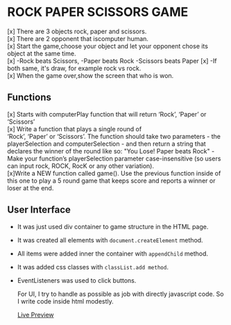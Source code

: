 # ROCK PAPER SCISSORS GAME


[x] There are 3 objects rock, paper and scissors.  
[x] There are 2 opponent that iscomputer human.  
[x] Start the game,choose your object and let your opponent chose its object at the same time.  
[x]  -Rock beats Scissors, 
    -Paper beats Rock
    -Scissors beats Paper
[x] -If both same, it's draw, for example rock vs rock.  
[x] When the game over,show the screen that who is won.  

## Functions
[x] Starts with computerPlay function that will return ‘Rock’, ‘Paper’ or ‘Scissors’  
[x] Write a function that plays a single round of   
‘Rock’, ‘Paper’ or ‘Scissors’. The function should take two parameters - the playerSelection and computerSelection - and then return a string that declares the winner of the round like so: "You Lose! Paper beats Rock"
 -Make your function’s playerSelection parameter case-insensitive (so users can input rock, ROCK, RocK or any other variation).  
 [x]Write a NEW function called game(). Use the previous function inside of this one to play a 5 round game that keeps score and reports a winner or loser at the end.  



## User Interface
- It was just used div container to game structure in the HTML page.   
- It was created all elements with `document.createElement` method.  
- All items were added inner the container with `appendChild` method.  
- It was added css classes with `classList.add method`.  
- EventListeners was used to click buttons.  

    For UI, I try to handle as possible as job with directly javascript code. So I write code inside html modestly.  
 
    [Live Preview](https://burakkepuc.github.io/rock-paper-scissors/)
